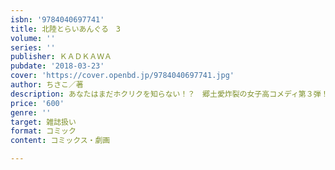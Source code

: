 ```yaml
---
isbn: '9784040697741'
title: 北陸とらいあんぐる　3
volume: ''
series: ''
publisher: ＫＡＤＫＡＷＡ
pubdate: '2018-03-23'
cover: 'https://cover.openbd.jp/9784040697741.jpg'
author: ちさこ／著
description: あなたはまだホクリクを知らない！？　郷土愛炸裂の女子高コメディ第３弾！
price: '600'
genre: ''
target: 雑誌扱い
format: コミック
content: コミックス・劇画

---
```

